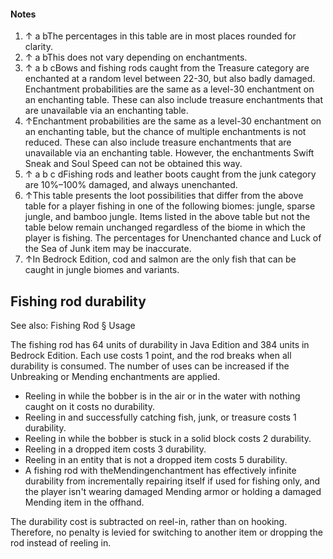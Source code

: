 #### Notes
1. ↑ a bThe percentages in this table are in most places rounded for clarity.
2. ↑ a bThis does not vary depending on enchantments.
3. ↑ a b cBows and fishing rods caught from the Treasure category are enchanted at a random level between 22-30, but also badly damaged. Enchantment probabilities are the same as a level-30 enchantment on an enchanting table. These can also include treasure enchantments that are unavailable via an enchanting table.
4. ↑Enchantment probabilities are the same as a level-30 enchantment on an enchanting table, but the chance of multiple enchantments is not reduced. These can also include treasure enchantments that are unavailable via an enchanting table. However, the enchantments Swift Sneak and Soul Speed can not be obtained this way.
5. ↑ a b c dFishing rods and leather boots caught from the junk category are 10%–100% damaged, and always unenchanted.
6. ↑This table presents the loot possibilities that differ from the above table for a player fishing in one of the following biomes: jungle, sparse jungle, and bamboo jungle. Items listed in the above table but not the table below remain unchanged regardless of the biome in which the player is fishing.
The percentages for Unenchanted chance and Luck of the Sea of Junk item may be inaccurate.
7. ↑In Bedrock Edition, cod and salmon are the only fish that can be caught in jungle biomes and variants.

## Fishing rod durability
See also: Fishing Rod § Usage

The fishing rod has 64 units of durability in Java Edition and 384 units in Bedrock Edition. Each use costs 1 point, and the rod breaks when all durability is consumed. The number of uses can be increased if the Unbreaking or Mending enchantments are applied. 

- Reeling in while the bobber is in the air or in the water with nothing caught on it costs no durability.
- Reeling in and successfully catching fish, junk, or treasure costs 1 durability.
- Reeling in while the bobber is stuck in a solid block costs 2 durability.
- Reeling in a dropped item costs 3 durability.
- Reeling in an entity that is not a dropped item costs 5 durability.
- A fishing rod with theMendingenchantment has effectively infinite durability from incrementally repairing itself if used for fishing only, and the player isn't wearing damaged Mending armor or holding a damaged Mending item in the offhand.

The durability cost is subtracted on reel-in, rather than on hooking. Therefore, no penalty is levied for switching to another item or dropping the rod instead of reeling in.


